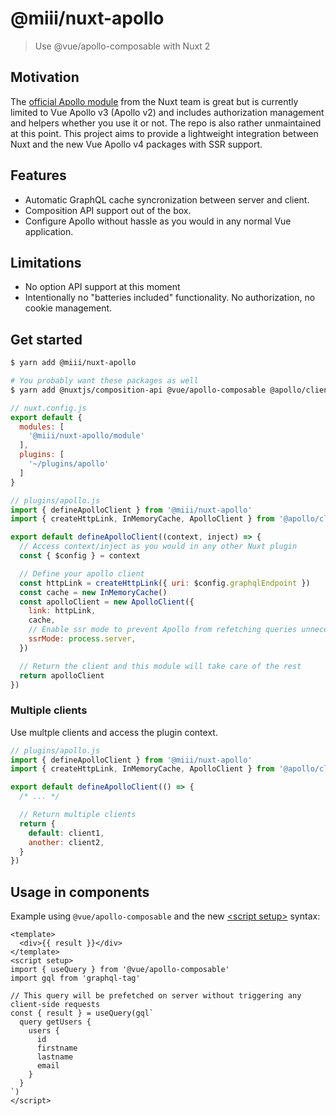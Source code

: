 # @miii/nuxt-apollo
> Use @vue/apollo-composable with Nuxt 2

## Motivation
The [official Apollo module](https://github.com/nuxt-community/apollo-module) from the Nuxt team is great but is currently limited to Vue Apollo v3 (Apollo v2) and includes authorization management and helpers whether you use it or not. The repo is also rather unmaintained at this point. This project aims to provide a lightweight integration between Nuxt and the new Vue Apollo v4 packages with SSR support.

## Features
- Automatic GraphQL cache syncronization between server and client.
- Composition API support out of the box.
- Configure Apollo without hassle as you would in any normal Vue application.

## Limitations
- No option API support at this moment
- Intentionally no "batteries included" functionality. No authorization, no cookie management.

## Get started
```sh
$ yarn add @miii/nuxt-apollo

# You probably want these packages as well
$ yarn add @nuxtjs/composition-api @vue/apollo-composable @apollo/client graphql-tag
```

```js
// nuxt.config.js
export default {
  modules: [
    '@miii/nuxt-apollo/module'
  ],
  plugins: [
    '~/plugins/apollo'
  ]
}
```

```js
// plugins/apollo.js
import { defineApolloClient } from '@miii/nuxt-apollo'
import { createHttpLink, InMemoryCache, ApolloClient } from '@apollo/client/core'

export default defineApolloClient((context, inject) => {
  // Access context/inject as you would in any other Nuxt plugin
  const { $config } = context

  // Define your apollo client
  const httpLink = createHttpLink({ uri: $config.graphqlEndpoint })
  const cache = new InMemoryCache()
  const apolloClient = new ApolloClient({
    link: httpLink,
    cache,
    // Enable ssr mode to prevent Apollo from refetching queries unnecessarily
    ssrMode: process.server,
  })

  // Return the client and this module will take care of the rest
  return apolloClient
})
```

### Multiple clients
Use multple clients and access the plugin context.
```js
// plugins/apollo.js
import { defineApolloClient } from '@miii/nuxt-apollo'
import { createHttpLink, InMemoryCache, ApolloClient } from '@apollo/client/core'

export default defineApolloClient(() => {
  /* ... */

  // Return multiple clients
  return {
    default: client1,
    another: client2,
  }
})
```

## Usage in components
Example using `@vue/apollo-composable` and the new [\<script setup\>](https://v3.vuejs.org/api/sfc-script-setup.html) syntax:
```vue
<template>
  <div>{{ result }}</div>
</template>
<script setup>
import { useQuery } from '@vue/apollo-composable'
import gql from 'graphql-tag'

// This query will be prefetched on server without triggering any client-side requests
const { result } = useQuery(gql`
  query getUsers {
    users {
      id
      firstname
      lastname
      email
    }
  }
`)
</script>
```